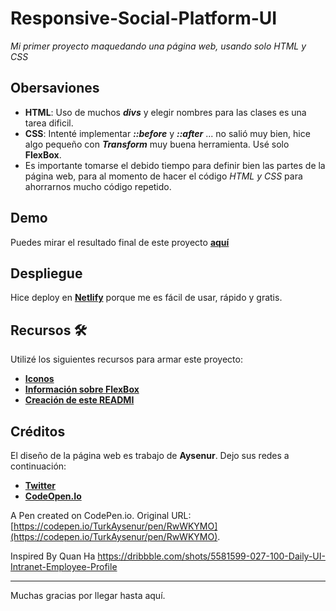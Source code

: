 # Responsive-Social-Platform-UI

_Mi primer proyecto maquedando una página web, usando solo HTML y CSS_

## Obersaviones
* **HTML**: Uso de muchos _**divs**_ y elegir nombres para las clases es una tarea dificil.
* **CSS**: Intenté implementar _**::before**_ y _**::after**_ ... no salió muy bien, hice algo pequeño con _**Transform**_ muy buena herramienta. Usé solo **FlexBox**.
* Es importante tomarse el debido tiempo para definir bien las partes de la página web, para al momento de hacer el código _HTML y CSS_ para ahorrarnos mucho código repetido.

## Demo

Puedes mirar el resultado final de este proyecto [**aquí**](https://responsive-social-platform-ui.netlify.app/)

## Despliegue

Hice deploy en [**Netlify**](https://www.netlify.com/) porque me es fácil de usar, rápido y gratis.

## Recursos 🛠️

Utilizé los siguientes recursos para armar este proyecto:
* [**Iconos**](https://feathericons.com/)
* [**Información sobre FlexBox**](https://css-tricks.com/snippets/css/a-guide-to-flexbox/)
* [**Creación de este READMI**](https://gist.github.com/Villanuevand/6386899f70346d4580c723232524d35a)

## Créditos

El diseño de la página web es trabajo de **Aysenur**. Dejo sus redes a continuación:

* [**Twitter**](https://twitter.com/AysnrTrkk)
* [**CodeOpen.Io**](https://codepen.io/TurkAysenur)

A Pen created on CodePen.io. Original URL: [https://codepen.io/TurkAysenur/pen/RwWKYMO](https://codepen.io/TurkAysenur/pen/RwWKYMO).

Inspired By Quan Ha
https://dribbble.com/shots/5581599-027-100-Daily-UI-Intranet-Employee-Profile


---
Muchas gracias por llegar hasta aquí.